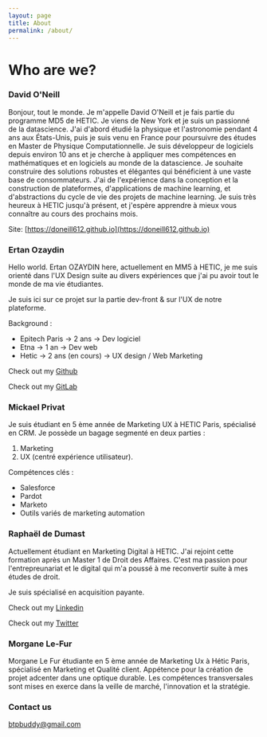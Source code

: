 ```yaml
---
layout: page
title: About
permalink: /about/
---
```


# Who are we?

### David O'Neill

Bonjour, tout le monde. Je m'appelle David O'Neill et je fais partie du programme MD5 de HETIC. Je viens de New York et je suis un passionné de la datascience. J'ai d'abord étudié la physique et l'astronomie pendant 4 ans aux États-Unis, puis je suis venu en France pour poursuivre des études en Master de Physique Computationnelle. Je suis développeur de logiciels depuis environ 10 ans et je cherche à appliquer mes compétences en mathématiques et en logiciels au monde de la datascience. Je souhaite construire des solutions robustes et élégantes qui bénéficient à une vaste base de consommateurs. J'ai de l'expérience dans la conception et la construction de plateformes, d'applications de machine learning, et d'abstractions du cycle de vie des projets de machine learning. Je suis très heureux à HETIC jusqu'à présent, et j'espère apprendre à mieux vous connaître au cours des prochains mois.

Site: [https://doneill612.github.io](https://doneill612.github.io)


### <b> Ertan Ozaydin </b>

Hello world. Ertan OZAYDIN here, actuellement en MM5 à HETIC, je me suis orienté dans l'UX Design suite au divers expériences que j'ai pu avoir tout le monde de ma vie étudiantes.

Je suis ici sur ce projet sur la partie dev-front & sur l'UX de notre plateforme.

Background :

- Epitech Paris &rarr; 2 ans &rarr; Dev logiciel
- Etna &rarr; 1 an &rarr; Dev web
- Hetic &rarr; 2 ans (en cours) &rarr; UX design / Web Marketing

Check out my <a href="https://github.com/Ertoun" target="_blank">Github</a>

Check out my <a href="https://github.com/Ertoun" target="_blank">GitLab</a>



### Mickael Privat

Je suis étudiant en 5 ème année de Marketing UX à HETIC Paris, spécialisé en CRM. Je
possède un bagage segmenté en deux parties :

1. Marketing 
2. UX (centré expérience utilisateur).

Compétences clés :
- Salesforce
- Pardot
- Marketo 
- Outils variés de marketing automation

### Raphaël de Dumast

Actuellement étudiant en Marketing Digital à HETIC. J'ai rejoint cette formation après un Master 1 de Droit des Affaires. C'est ma passion pour l'entrepreunariat et le digital qui m'a poussé à me reconvertir suite à mes études de droit. 

Je suis spécialisé en acquisition payante. 

Check out my <a href="https://www.linkedin.com/in/raphaël-de-dumast-a0a17313b" target="_blank">Linkedin</a>

Check out my <a href="https://twitter.com/rddumast" target="_blank">Twitter</a>

### Morgane Le-Fur 

Morgane Le Fur étudiante en 5 ème année de Marketing Ux à Hétic Paris, spécialisé en Marketing et Qualité client.
Appétence pour la création de projet adcenter dans une optique durable. Les compétences transversales sont mises en exerce dans la veille de marché, l'innovation et la stratégie.


### Contact us

[btpbuddy@gmail.com](mailto:btpbuddy@gmail.com)
